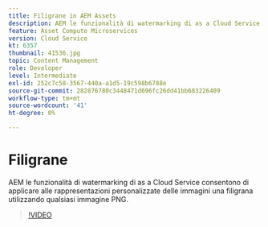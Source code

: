 ```yaml
---
title: Filigrane in AEM Assets
description: AEM le funzionalità di watermarking di as a Cloud Service consentono di applicare alle rappresentazioni personalizzate delle immagini una filigrana utilizzando qualsiasi immagine PNG.
feature: Asset Compute Microservices
version: Cloud Service
kt: 6357
thumbnail: 41536.jpg
topic: Content Management
role: Developer
level: Intermediate
exl-id: 252c7c58-3567-440a-a1d5-19c598b6788e
source-git-commit: 282876780c3448471d696fc26dd41bb683226409
workflow-type: tm+mt
source-wordcount: '41'
ht-degree: 0%

---
```


# Filigrane

AEM le funzionalità di watermarking di as a Cloud Service consentono di applicare alle rappresentazioni personalizzate delle immagini una filigrana utilizzando qualsiasi immagine PNG.

>[!VIDEO](https://video.tv.adobe.com/v/41536/?quality=12&learn=on)
